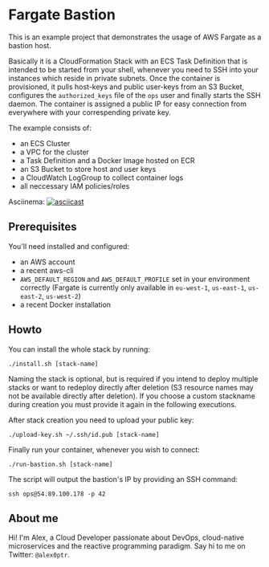 # Fargate Bastion
This is an example project that demonstrates the usage of AWS Fargate as a bastion host.

Basically it is a CloudFormation Stack with an ECS Task Definition that is intended to be started from your shell, whenever you need to SSH into your instances which reside in private subnets. Once the container is provisioned, it pulls host-keys and public user-keys from an S3 Bucket, configures the `authorized_keys` file of the `ops` user and finally starts the SSH daemon. The container is assigned a public IP for easy connection from everywhere with your correspending private key. 

The example consists of:
* an ECS Cluster 
* a VPC for the cluster
* a Task Definition and a Docker Image hosted on ECR
* an S3 Bucket to store host and user keys
* a CloudWatch LogGroup to collect container logs
* all neccessary IAM policies/roles

Asciinema:
[![asciicast](https://asciinema.org/a/o4svO0CIu1XD6fCd9meVa5M99.png)](https://asciinema.org/a/o4svO0CIu1XD6fCd9meVa5M99)


## Prerequisites

You'll need installed and configured:
* an AWS account
* a recent aws-cli
* `AWS_DEFAULT_REGION` and `AWS_DEFAULT_PROFILE` set in your environment correctly (Fargate is currently only available in `eu-west-1`, `us-east-1`, `us-east-2`, `us-west-2`)
* a recent Docker installation

## Howto

You can install the whole stack by running:
```
./install.sh [stack-name]
```

Naming the stack is optional, but is required if you intend to deploy multiple stacks or want to redeploy directly after deletion (S3 resource names may not be available directly after deletion). If you choose a custom stackname during creation you must provide it again in the following executions.

After stack creation you need to upload your public key:
```
./upload-key.sh ~/.ssh/id.pub [stack-name]
```

Finally run your container, whenever you wish to connect:
```
./run-bastion.sh [stack-name]
```

The script will output the bastion's IP by providing an SSH command:
```
ssh ops@54.89.100.178 -p 42
```


## About me
Hi! I'm Alex, a Cloud Developer passionate about DevOps, cloud-native microservices and the reactive programming paradigm. Say hi to me on Twitter: `@alex0ptr`.
